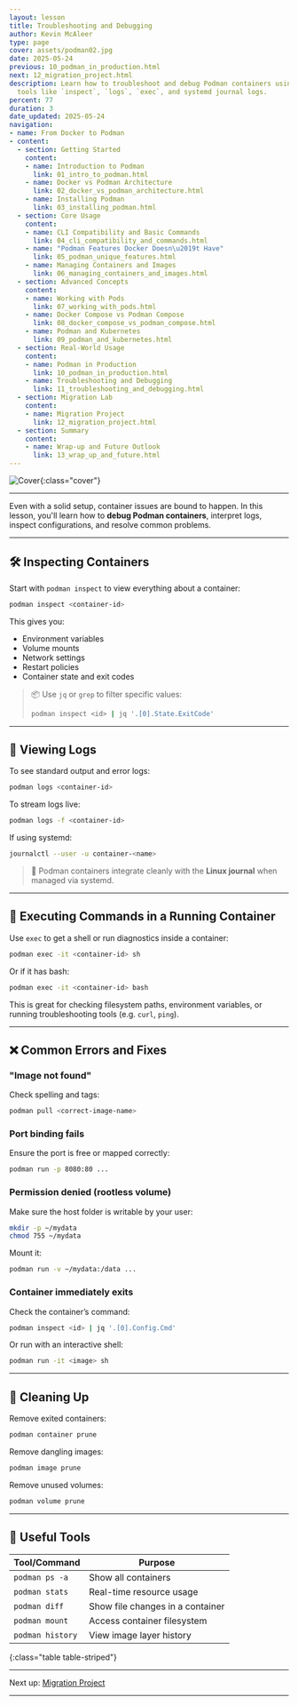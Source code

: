 ```yaml
---
layout: lesson
title: Troubleshooting and Debugging
author: Kevin McAleer
type: page
cover: assets/podman02.jpg
date: 2025-05-24
previous: 10_podman_in_production.html
next: 12_migration_project.html
description: Learn how to troubleshoot and debug Podman containers using built-in
  tools like `inspect`, `logs`, `exec`, and systemd journal logs.
percent: 77
duration: 3
date_updated: 2025-05-24
navigation:
- name: From Docker to Podman
- content:
  - section: Getting Started
    content:
    - name: Introduction to Podman
      link: 01_intro_to_podman.html
    - name: Docker vs Podman Architecture
      link: 02_docker_vs_podman_architecture.html
    - name: Installing Podman
      link: 03_installing_podman.html
  - section: Core Usage
    content:
    - name: CLI Compatibility and Basic Commands
      link: 04_cli_compatibility_and_commands.html
    - name: "Podman Features Docker Doesn\u2019t Have"
      link: 05_podman_unique_features.html
    - name: Managing Containers and Images
      link: 06_managing_containers_and_images.html
  - section: Advanced Concepts
    content:
    - name: Working with Pods
      link: 07_working_with_pods.html
    - name: Docker Compose vs Podman Compose
      link: 08_docker_compose_vs_podman_compose.html
    - name: Podman and Kubernetes
      link: 09_podman_and_kubernetes.html
  - section: Real-World Usage
    content:
    - name: Podman in Production
      link: 10_podman_in_production.html
    - name: Troubleshooting and Debugging
      link: 11_troubleshooting_and_debugging.html
  - section: Migration Lab
    content:
    - name: Migration Project
      link: 12_migration_project.html
  - section: Summary
    content:
    - name: Wrap-up and Future Outlook
      link: 13_wrap_up_and_future.html
---
```



![Cover]({{page.cover}}){:class="cover"}

---

Even with a solid setup, container issues are bound to happen. In this lesson, you'll learn how to **debug Podman containers**, interpret logs, inspect configurations, and resolve common problems.

---

## 🛠 Inspecting Containers

Start with `podman inspect` to view everything about a container:

```bash
podman inspect <container-id>
````

This gives you:

* Environment variables
* Volume mounts
* Network settings
* Restart policies
* Container state and exit codes

> 📦 Use `jq` or `grep` to filter specific values:
>
> ```bash
> podman inspect <id> | jq '.[0].State.ExitCode'
> ```

---

## 📜 Viewing Logs

To see standard output and error logs:

```bash
podman logs <container-id>
```

To stream logs live:

```bash
podman logs -f <container-id>
```

If using systemd:

```bash
journalctl --user -u container-<name>
```

> 🧠 Podman containers integrate cleanly with the **Linux journal** when managed via systemd.

---

## 🧪 Executing Commands in a Running Container

Use `exec` to get a shell or run diagnostics inside a container:

```bash
podman exec -it <container-id> sh
```

Or if it has bash:

```bash
podman exec -it <container-id> bash
```

This is great for checking filesystem paths, environment variables, or running troubleshooting tools (e.g. `curl`, `ping`).

---

## ❌ Common Errors and Fixes

### "Image not found"

Check spelling and tags:

```bash
podman pull <correct-image-name>
```

### Port binding fails

Ensure the port is free or mapped correctly:

```bash
podman run -p 8080:80 ...
```

### Permission denied (rootless volume)

Make sure the host folder is writable by your user:

```bash
mkdir -p ~/mydata
chmod 755 ~/mydata
```

Mount it:

```bash
podman run -v ~/mydata:/data ...
```

### Container immediately exits

Check the container’s command:

```bash
podman inspect <id> | jq '.[0].Config.Cmd'
```

Or run with an interactive shell:

```bash
podman run -it <image> sh
```

---

## 🧹 Cleaning Up

Remove exited containers:

```bash
podman container prune
```

Remove dangling images:

```bash
podman image prune
```

Remove unused volumes:

```bash
podman volume prune
```

---

## 🧰 Useful Tools

| Tool/Command     | Purpose                          |
| ---------------- | -------------------------------- |
| `podman ps -a`   | Show all containers              |
| `podman stats`   | Real-time resource usage         |
| `podman diff`    | Show file changes in a container |
| `podman mount`   | Access container filesystem      |
| `podman history` | View image layer history         |
{:class="table table-striped"}

---

Next up: [Migration Project](12_migration_project)

---
